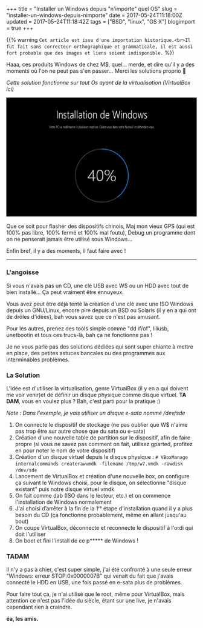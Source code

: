 +++
title = "Installer un Windows depuis \"n'importe\" quel OS"
slug = "installer-un-windows-depuis-nimporte"
date = 2017-05-24T11:18:00Z
updated = 2017-05-24T11:18:42Z
tags = ["BSD", "linux", "OS X"]
blogimport = true
+++

{{% warning `Cet article est issu d'une importation historique.<br>Il fut fait sans correcteur orthographique et grammaticale, il est aussi fort probable que des images et liens soient indisponible.` %}}

Haaa, ces produits Windows de chez M$, quel… merde, et dire qu'il y a des moments où l'on ne peut pas s'en passer… Merci les solutions proprio 🤢

_Cette solution fonctionne sur tout Os ayant de la virtualisation (VirtualBox ici)_

![Image de presentation](/images/windows-10-installation-maj.jpg "Long, moche et sans debug")

Que ce soit pour flasher des dispositifs chinois,
Maj mon vieux GPS (qui est 100% pas libre, 100% fermé et 100% mal foutu),
Debug un programme dont on ne penserait jamais être utilisé sous Windows…

Enfin bref, il y a des moments, il faut faire avec !

---

### L'angoisse
Si vous n'avais pas un CD, une clé USB avec W$ ou un HDD avec tout de bien installé… Ça peut vraiment être ennuyeux.

Vous avez peut être déjà tenté la création d'une clé avec une ISO Windows depuis un GNU/Linux, encore pire depuis un BSD ou Solaris (il y en a qui ont de drôles d'idées), bah vous savez que ce n'est pas amusant.

Pour les autres, prenez des tools simple comme "dd if/of", liliusb, unetbootin et tous ces trucs-là, bah ça ne fonctionne pas !

Je ne vous parle pas des solutions dédiées qui sont super chiante à mettre en place, des petites astuces bancales ou des programmes aux interminables problèmes.

### La Solution
L'idée est d'utiliser la virtualisation, genre VirtualBox (il y en a qui doivent me voir venir)et de définir un disque physique comme disque virtuel. **TA DAM**, vous en voulez plus ? Bah, c'est parti pour la pratique :)

_Note : Dans l'exemple, je vais utiliser un disque e-sata nommé /dev/sde_

1. On connecte le dispositif de stockage (ne pas oublier que W$ n'aime pas trop être sur autre chose que du sata ou e-sata)
2. Création d'une nouvelle table de partition sur le dispositif, afin de faire propre (si vous ne savez pas comment on fait, utilisez gparted, profitez en pour noter le nom de votre dispositif)
3. Création d'un disque virtuel depuis le disque physique : `# VBoxManage internalcommands createrawvmdk -filename /tmp/w7.vmdk -rawdisk /dev/sde`
4. Lancement de VirtualBox et création d'une nouvelle box, on configure ça suivant le Windows choisi, pour le disque, on sélectionne "disque existant" puis notre disque virtuel vmdk
5. On fait comme dab (ISO dans le lecteur, etc.) et on commence l'installation de Windows normalement
6. J'ai choisi d’arrêter à la fin de la 1ʳᵉ étape d'installation quand il y a plus besoin du CD (ça fonctionne probablement, même en allant jusqu'au bout)
7. On coupe VirtualBox, déconnecte et reconnecte le dispositif à l'ordi qui doit l'utiliser
8. On boot et fini l'install de ce p***** de Windows !

### TADAM

 Il n'y a pas à chier, c'est super simple, j'ai été confronté à une seule erreur "Windows: erreur STOP:0x0000007B" qui venait du fait que j'avais connecté le HDD en USB, une fois passé en e-sata plus de problèmes.


 Pour faire tout ça, je n'ai utilisé que le root, même pour VirtualBox, mais attention ce n'est pas l'idée du siècle, étant sur une live, je n'avais cependant rien à craindre.

**éa, les amis.**
